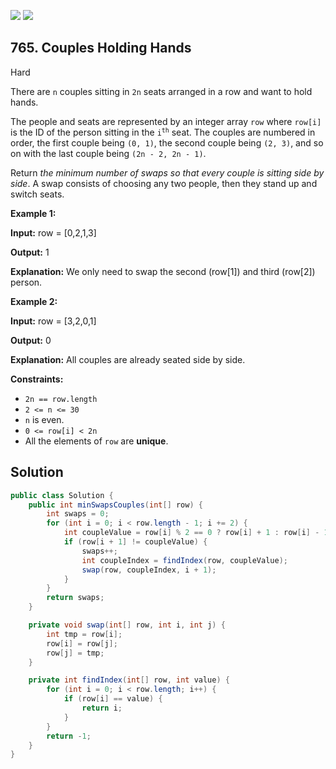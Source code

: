 [![](https://img.shields.io/github/stars/javadev/LeetCode-in-Java?label=Stars&style=flat-square)](https://github.com/javadev/LeetCode-in-Java)
[![](https://img.shields.io/github/forks/javadev/LeetCode-in-Java?label=Fork%20me%20on%20GitHub%20&style=flat-square)](https://github.com/javadev/LeetCode-in-Java/fork)

## 765\. Couples Holding Hands

Hard

There are `n` couples sitting in `2n` seats arranged in a row and want to hold hands.

The people and seats are represented by an integer array `row` where `row[i]` is the ID of the person sitting in the <code>i<sup>th</sup></code> seat. The couples are numbered in order, the first couple being `(0, 1)`, the second couple being `(2, 3)`, and so on with the last couple being `(2n - 2, 2n - 1)`.

Return _the minimum number of swaps so that every couple is sitting side by side_. A swap consists of choosing any two people, then they stand up and switch seats.

**Example 1:**

**Input:** row = [0,2,1,3]

**Output:** 1

**Explanation:** We only need to swap the second (row[1]) and third (row[2]) person.

**Example 2:**

**Input:** row = [3,2,0,1]

**Output:** 0

**Explanation:** All couples are already seated side by side.

**Constraints:**

*   `2n == row.length`
*   `2 <= n <= 30`
*   `n` is even.
*   `0 <= row[i] < 2n`
*   All the elements of `row` are **unique**.

## Solution

```java
public class Solution {
    public int minSwapsCouples(int[] row) {
        int swaps = 0;
        for (int i = 0; i < row.length - 1; i += 2) {
            int coupleValue = row[i] % 2 == 0 ? row[i] + 1 : row[i] - 1;
            if (row[i + 1] != coupleValue) {
                swaps++;
                int coupleIndex = findIndex(row, coupleValue);
                swap(row, coupleIndex, i + 1);
            }
        }
        return swaps;
    }

    private void swap(int[] row, int i, int j) {
        int tmp = row[i];
        row[i] = row[j];
        row[j] = tmp;
    }

    private int findIndex(int[] row, int value) {
        for (int i = 0; i < row.length; i++) {
            if (row[i] == value) {
                return i;
            }
        }
        return -1;
    }
}
```